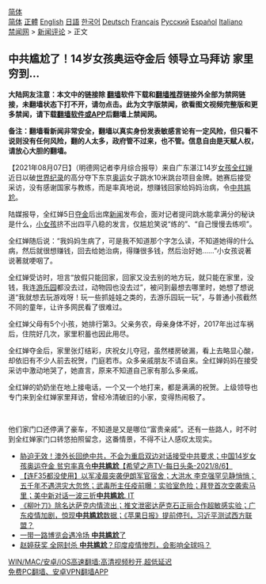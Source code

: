  <!-- 面包屑导航 --> <div class="breadcrumb"><!-- GTranslate: https://gtranslate.io/ -->  <div class="switcher notranslate">  <div class="selected">  <a href="#" onclick="return false;"> 简体</a>  </div>  <div class="option">  <a href="https://www.bannedbook.org" onclick="doGTranslate('zh-CN|zh-CN');jQuery('div.switcher div.selected a').html(jQuery(this).html());return false;" title="简体中文" class="nturl selected"> 简体</a>  <a href="https://www.bannedbook.org/zh-tw/" onclick="doGTranslate('zh-CN|zh-TW');jQuery('div.switcher div.selected a').html(jQuery(this).html());return false;" title="繁體中文" class="nturl"> 正體</a>  <a href="https://www.bannedbook.org/en/" onclick="doGTranslate('zh-CN|en');jQuery('div.switcher div.selected a').html(jQuery(this).html());return false;" title="English" class="nturl"> English</a>  <a href="https://www.bannedbook.org/ja/" onclick="doGTranslate('zh-CN|ja');jQuery('div.switcher div.selected a').html(jQuery(this).html());return false;" title="日本語" class="nturl"> 日語</a>  <a href="https://www.bannedbook.org/ko/" onclick="doGTranslate('zh-CN|ko');jQuery('div.switcher div.selected a').html(jQuery(this).html());return false;" title="한국어" class="nturl"> 한국어</a>  <a href="https://www.bannedbook.org/de/" onclick="doGTranslate('zh-CN|de');jQuery('div.switcher div.selected a').html(jQuery(this).html());return false;" title="Deutsch" class="nturl"> Deutsch</a>  <a href="https://www.bannedbook.org/fr/" onclick="doGTranslate('zh-CN|fr');jQuery('div.switcher div.selected a').html(jQuery(this).html());return false;" title="Français" class="nturl"> Français</a>  <a href="https://www.bannedbook.org/ru/" onclick="doGTranslate('zh-CN|ru');jQuery('div.switcher div.selected a').html(jQuery(this).html());return false;" title="Русский" class="nturl"> Русский</a>  <a href="https://www.bannedbook.org/es/" onclick="doGTranslate('zh-CN|es');jQuery('div.switcher div.selected a').html(jQuery(this).html());return false;" title="Español" class="nturl"> Español</a>  <a href="https://www.bannedbook.org/it/" onclick="doGTranslate('zh-CN|it');jQuery('div.switcher div.selected a').html(jQuery(this).html());return false;" title="Italiano" class="nturl"> Italiano</a>  </div>  </div>      <div class='breadcrumb-sub'><!-- Breadcrumb NavXT 6.3.0 --> <a href="https://www.bannedbook.org/" class="home">禁闻网</a> &gt; <a href="https://www.bannedbook.org/bnews/comments/" class="category">新闻评论</a> &gt; 正文</div></div><h2>中共尴尬了！14岁女孩奥运夺金后 领导立马拜访 家里穷到…</h2> <p class="notice"><b>大陆网友注意：本文中的链接除 <a href="https://github.com/bannedbook/fanqiang" >翻墙</a>软件下载和<a href="https://github.com/killgcd/justmysocks/blob/master/README.md">翻墙推荐</a>链接外全部为禁网链接，未翻墙状态下打不开，请勿点击。此为文字版禁闻，欲看图文视频完整版和更多禁闻，请下载<a href="https://github.com/bannedbook/fanqiang">翻墙软件或APP</a>后翻墙上禁闻网。</p><p>备注：翻墙看新闻非常安全，翻墙以真实身份发表敏感言论有一定风险，但只看不说则没有任何风险，翻的人太多，政府管不过来，也不管。信息自由是天赋人权，请放心大胆的翻墙。</b></p>  <div class="entry"> <p>              <a href="https://i1.wp.com/upload-images-bucket-v64rleca837do.s3.eu-west-1.amazonaws.com/wp-content/uploads/2021/08/07170507/1-1.jpg?fit=1200%2C630&#038;ssl=1" data-caption=""></a>                            </p> <p>【2021年08月07日】（明德网记者李月综合报导）来自广东湛江14岁<a href="https://www.bannedbook.org/bnews/tag/%e5%a5%b3%e5%ad%a9/" class="st_tag internal_tag" rel="tag" title="标签 女孩 下的日志">女孩</a><a href="https://www.bannedbook.org/bnews/tag/%e5%85%a8%e7%ba%a2%e5%a9%b5/" class="st_tag internal_tag" rel="tag" title="标签 全红婵 下的日志">全红婵</a>近日以破<a href="https://www.bannedbook.org/bnews/tag/%e4%b8%96%e7%95%8c%e7%ba%aa%e5%bd%95/" class="st_tag internal_tag" rel="tag" title="标签 世界纪录 下的日志">世界纪录</a>的高分夺下东京<a href="https://www.bannedbook.org/bnews/tag/%e5%a5%a5%e8%bf%90/" class="st_tag internal_tag" rel="tag" title="标签 奥运 下的日志">奥运</a>女子跳水10米跳台项目金牌。她赛后接受采访，没有感谢国家与教练，而是率真地说，想赚钱回家给妈妈治病，令<a href="https://www.bannedbook.org/bnews/tag/%E4%B8%AD%E5%85%B1%E5%B0%B4%E5%B0%AC/" class="st_tag internal_tag" rel="tag" title="标签 中共尴尬 下的日志">中共尴尬</a>。</p> <p>陆媒报导，全红婵5日<a href="https://www.bannedbook.org/bnews/tag/%E5%A4%BA%E9%87%91/" class="st_tag internal_tag" rel="tag" title="标签 夺金 下的日志">夺金</a>后出席<span class='wp_keywordlink_affiliate'><a href="https://www.bannedbook.org/" title="新闻">新闻</a></span>发布会，面对记者提问跳水能拿满分的秘诀是什么，<a href="https://www.bannedbook.org/bnews/tag/%E5%B0%8F%E5%A5%B3%E5%AD%A9/" class="st_tag internal_tag" rel="tag" title="标签 小女孩 下的日志">小女孩</a>挤不出四平八稳的发言，仅尴尬笑说“练的”、“自己慢慢去练呗”。</p>  <p>全红婵随后说：“我妈妈生病了，可是我不知道那个字怎么读，不知道她得的什么病，然后就很想赚钱，回去给她治病，得赚很多钱，然后治好她……”小女孩说著说著就哽咽了。</p> <p>全红婵受访时，坦言“放假只能回家，回家又没去别的地方玩，就只能在家里，没钱，我连<a href="https://www.bannedbook.org/bnews/tag/%E6%B8%B8%E4%B9%90%E5%9B%AD/" class="st_tag internal_tag" rel="tag" title="标签 游乐园 下的日志">游乐园</a>都没去过，动物园也没去过”，被问到最想去哪里时，她想了想说道“我就想去玩游戏呀！玩一些抓娃娃之类的，去游乐园玩一玩”，与普通小孩截然不同的童年，让许多网民看了很难过。</p> <p>全红婵父母有5个小孩，她排行第3。父亲务农，母亲身体不好，2017年出过车祸后，住院好几次，家里积蓄也因此用尽。</p>  <p></p> <p>全红婵夺金后，家里张灯结彩，庆祝女儿夺冠，虽然楼房破漏，看上去略显心酸，却依旧有不少人前去祝贺，门庭若市。众多亲戚朋友不请自来。全红婵妈妈在接受采访中激动地哭了，她直言，原来不知道自己家有那么多亲戚。</p> <p></p>  <p>全红婵的奶奶坐在地上接电话，一个又一个地打来，都是满满的祝贺。上级领导也专门来到全红婵家里拜访，曾经冷清破旧的小家，变得热闹极了。</p> <p>&nbsp;</p> <p></p>  <p>他们家门口还停满了豪车，不知道是又是哪位“富贵亲戚”。还有一些路人，时不时到全红婵家门口转悠拍照留念，这番情景，不得不让人感叹太现实。</p> <ul class='op-related-articles' title='相关阅读'> <li><a href='https://www.bannedbook.org/bnews/comments/20210807/1601778.html' target='_blank'>胁迫无效！澳外长回绝中共，不会为重启双边对话接受中共要求；中国14岁女孩奥运夺金 贫穷率真令<b>中共尴尬</b>【希望之声TV-每日头条-2021/8/6】</a></li> <li><a href='https://www.bannedbook.org/bnews/bannedvideo/20210723/1592472.html' target='_blank'>【连F35都没使用】以军凌晨突袭伊朗军官宿舍；大洪水 李克强罕见静悄悄；五千年不遇洪灾大忽悠；武毒所主任疫前曝：实验室危险；拜登首次空袭索马里；美中新对话一波三折<b>中共尴尬</b>. IT</a></li> <li><a href='https://www.bannedbook.org/bnews/bannedvideo/20210624/1573205.html' target='_blank'>《柳叶刀》除名达萨克内情流出；推文泄密达萨克石正丽合作超敏感实验；广东疫情加剧，惊现<b>中共尴尬</b>数据；《苹果日报》提前停刊，习近平测试西方联盟？</a></li> <li><a href='https://www.bannedbook.org/bnews/finance/20210522/1551925.html' target='_blank'>一带一路博览会遇冷场 <b>中共尴尬</b>了</a></li> <li><a href='https://www.bannedbook.org/bnews/comments/20210427/1534500.html' target='_blank'>赵婷获奖 全网封杀 <b>中共尴尬</b>？印度疫情惨烈，会影响全球吗？</a></li> </ul> <p class="texttj"> <a href="https://github.com/bannedbook/fanqiang/wiki/V2ray%E6%9C%BA%E5%9C%BA" target="_blank">WIN/MAC/安卓/iOS高速翻墙:高清视频秒开,超低延迟</a><br/> <a href="https://github.com/bannedbook/fanqiang/wiki/%E7%A6%81%E9%97%BB%E7%BD%91%E5%AE%89%E5%8D%93%E7%BF%BB%E5%A2%99%E6%96%B0%E9%97%BBAPP" target="_blank">免费PC翻墙、安卓VPN翻墙APP</a></p><p></p><a name='sharetosocial'></a>  <div style="margin-bottom:5px;padding-bottom:5px;clear:both"> <div id="archive-pix-1" class="banner-ads"> <!-- AuctionX Display platform tag START --> <div id="26318x728x90x621x_ADSLOT2" clicktrack="%%CLICK_URL_ESC%%"></div> <!-- AuctionX Display platform tag END --> </div> <div id="archive-pix-2" class="banner-ads"> <!-- AuctionX Display platform tag START --> <div id="26315x300x250x621x_ADSLOT2" clicktrack="%%CLICK_URL_ESC%%"></div> <!-- AuctionX Display platform tag END --> </div> </div>  <div id="archive-pix-1" class="banner-ads"> <!-- AuctionX Display platform tag START --> <div id="26318x728x90x621x_ADSLOT3" clicktrack="%%CLICK_URL_ESC%%"></div> <!-- AuctionX Display platform tag END --> </div> </div><!--END ENTRY--> 